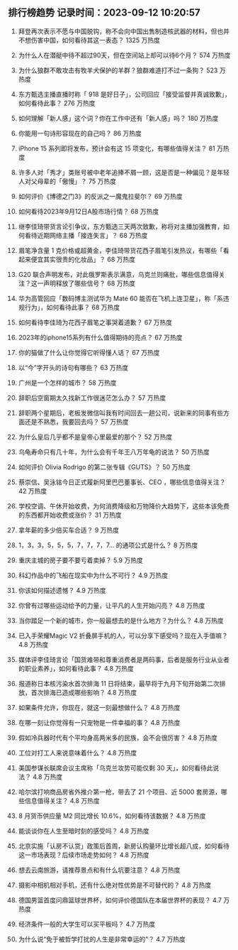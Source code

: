 
## 排行榜趋势 记录时间：2023-09-12 10:20:57
  
  1. 拜登再次表示不愿与中国脱钩，称不会向中国出售制造核武器的材料，但也并不想伤害中国，如何看待其这一表态？ 1325 万热度
    
  2. 为什么人在潜艇中待不超过90天，但在空间站上却可以待6个月？ 574 万热度
    
  3. 为什么狼群不敢攻击有牧羊犬保护的羊群？狼群难道打不过一条狗？ 523 万热度
    
  4. 东方甄选主播直播时称「 918 是好日子」，公司回应「接受监督并真诚致歉」，如何看待此事？ 276 万热度
    
  5. 如何理解「新人感」这个词？你在工作中还有「新人感」吗？ 180 万热度
    
  6. 你能用一句诗形容现在的自己吗？ 86 万热度
    
  7. iPhone 15 系列即将发布，预计会有这 15 项变化，有哪些值得关注？ 81 万热度
    
  8. 许多人对「秀才」类账号被中老年追捧不屑一顾，这是否是一种偏见？是年轻人对父母辈的「傲慢」？ 75 万热度
    
  9. 如何评价《博德之门3》的反派之一魔鬼拉斐尔？ 69 万热度
    
  10. 如何看待2023年9月12日A股市场行情？ 68 万热度
    
  11. 继李佳琦带货言论引争议，东方甄选三天两次致歉，称将对主播加强教育，如何看待近期网络主播「接连失言」？ 68 万热度
    
  12. 眉笔净含量 1 克价格或超黄金，李佳琦带货花西子眉笔引发热议，有哪些「看起来便宜其实很贵的化妆品」？ 68 万热度
    
  13. G20 联合声明发布，对此俄罗斯表示满意，乌克兰则痛批，哪些信息值得关注？这一声明释放了哪些信号？ 68 万热度
    
  14. 华为高管回应「数码博主测试华为 Mate 60 能否在飞机上连卫星」，称「系违规行为」，如何看待此事？ 68 万热度
    
  15. 如何看待李佳琦为花西子眉笔之事哭着道歉？ 67 万热度
    
  16. 2023年的iphone15系列有什么值得期待的亮点？ 67 万热度
    
  17. 你的猫做了什么让你觉得它听得懂人话？ 67 万热度
    
  18. 以“今”字开头的诗句有哪些？ 63 万热度
    
  19. 广州是一个怎样的城市？ 58 万热度
    
  20. 辞职后空窗期太久找新工作很迷茫怎么办？ 57 万热度
    
  21. 辞职两个星期后，老板发微信叫我有时间回去一趟公司，说新来的同事有些方面还是不熟悉，我要回去吗？ 57 万热度
    
  22. 为什么皇后几乎都不是皇帝心里最爱的那个？ 52 万热度
    
  23. 乌龟寿命只有几十年，为什么会有千年王八万年龟的说法？ 50 万热度
    
  24. 如何评价 Olivia Rodrigo 的第二张专辑《GUTS》？ 50 万热度
    
  25. 蔡崇信、吴泳铭今日正式履新阿里巴巴董事长、CEO ，哪些信息值得关注？ 42 万热度
    
  26. 学校空调、午休开始收费，为何消费降级和万物降价大趋势下，这些本该免费的东西都开始收费或涨价？ 31 万热度
    
  27. 拿年薪的多少倍买车合适？ 9 万热度
    
  28. 1，3，3，5，5，5，7，7，7，7... 的通项公式是什么？ 8 万热度
    
  29. 重庆主城的房子要不要亏着卖掉？ 5.9 万热度
    
  30. 科幻作品中的飞船在现实中为什么不可行？ 4.9 万热度
    
  31. 你该如何描述遗憾？ 4.9 万热度
    
  32. 你曾有过哪些运动给予的力量，让平凡的人生开始闪亮？ 4.8 万热度
    
  33. 当你踏足一个新的城市，你一般最想去的是什么地方？为什么？ 4.8 万热度
    
  34. 已入手荣耀Magic V2 折叠屏手机的人，可以分享下感受吗？现在入手值嘛？ 4.8 万热度
    
  35. 媒体评李佳琦言论「国货难带和尊重消费者是两码事，后者是服务行业从业者的职业素养」，如何看待此事？ 4.8 万热度
    
  36. 报道称日本核污染水首次排海 11 日将结束，最早将于九月下旬开始第二次排放，首次排海已造成哪些影响？ 4.8 万热度
    
  37. 如果条件允许，你现在，就这一刻最想做什么？ 4.8 万热度
    
  38. 在哪一刻让你觉得有一只宠物是一件幸福的事？ 4.8 万热度
    
  39. 假如冷兵器时代有个平均身高两米多的民族，会不会很厉害？ 4.8 万热度
    
  40. 工位对打工人来说意味着什么？ 4.8 万热度
    
  41. 美国参谋长联席会议主席称「乌克兰攻势可能仅剩 30 天」，如何看待此说法？ 4.8 万热度
    
  42. 哈尔滨打响商品房省外推介第一枪，带去了 21 个项目、近 5000 套房源，哪些信息值得关注？ 4.8 万热度
    
  43. 8 月货币供应量 M2 同比增长 10.6%，如何看待该数据？ 4.8 万热度
    
  44. 能谈谈你在人生至暗时刻的感受吗？ 4.8 万热度
    
  45. 北京实施「认房不认贷」政策后首周，新房认购量环比增长超八成，如何看待这一市场表现？后续市场走势如何？ 4.8 万热度
    
  46. 想去云南旅游，请推荐景点和有什么坑要注意？ 4.8 万热度
    
  47. 摄影中相机相对手机，还有什么绝对性优势是不可替代的？ 4.8 万热度
    
  48. 德国男篮首度问鼎篮球世界杯，如何评价德国队在本届世界杯的表现？ 4.7 万热度
    
  49. 经济条件一般的大学生可以买平板吗？ 4.7 万热度
    
  50. 为什么说“免于被哲学打扰的人生是非常幸运的”？ 4.7 万热度
    